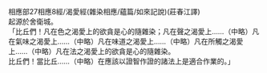 相應部27相應8經/渴愛經(雜染相應/蘊篇/如來記說)(莊春江譯)  
起源於舍衛城。  
「比丘們！凡在色之渴愛上的欲貪是心的隨雜染；凡在聲之渴愛上……（中略）凡在氣味之渴愛上……（中略）凡在味道之渴愛上……（中略）凡在所觸之渴愛上……（中略）凡在法之渴愛上的欲貪是心的隨雜染。  
比丘們！當比丘……（中略）在應該以證智作證的諸法上是適合作業的。」  
  
  
